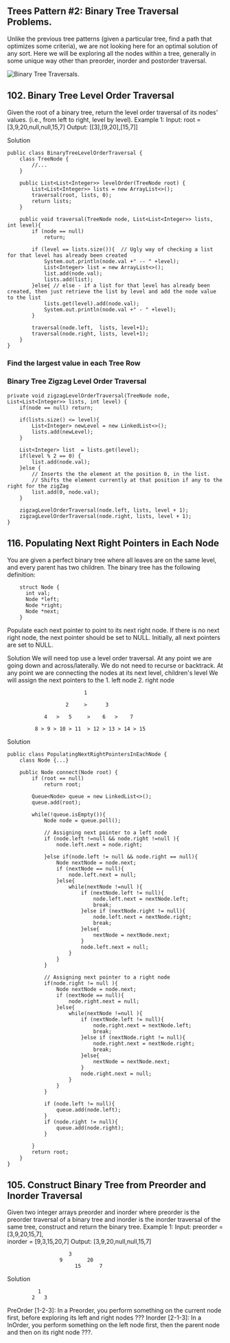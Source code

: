 ## Trees Pattern #2: Binary Tree Traversal Problems.
Unlike the previous tree patterns (given a particular tree, find a path that optimizes some criteria), we are not looking here for an optimal solution of any sort. 
Here we will be exploring all the nodes within a tree, generally in some unique way other than preorder, inorder and postorder traversal. 

![Binary Tree Traversals](img/binarytree.jpg "Binary Tree Traversals").

## 102. Binary Tree Level Order Traversal
Given the root of a binary tree, return the level order traversal of its nodes' values. (i.e., from left to right, level by level).
Example 1:
Input: root = [3,9,20,null,null,15,7]
Output: [[3],[9,20],[15,7]]

Solution

    public class BinaryTreeLevelOrderTraversal {
        class TreeNode {
            //...
        }
    
        public List<List<Integer>> levelOrder(TreeNode root) {
            List<List<Integer>> lists = new ArrayList<>();
            traversal(root, lists, 0);
            return lists;
        }
    
        public void traversal(TreeNode node, List<List<Integer>> lists, int level){
            if (node == null)
                return;
    
            if (level == lists.size()){  // Ugly way of checking a list for that level has already been created
                System.out.println(node.val +" -- " +level);
                List<Integer> list = new ArrayList<>();
                list.add(node.val);
                lists.add(list);
            }else{ // else - if a list for that level has already been created, then just retrieve the list by level and add the node value to the list
                lists.get(level).add(node.val);
                System.out.println(node.val +" - " +level);
            }
    
            traversal(node.left,  lists, level+1);
            traversal(node.right, lists, level+1);
        }
    }

### Find the largest value in each Tree Row 
### Binary Tree Zigzag Level Order Traversal

    private void zigzagLevelOrderTraversal(TreeNode node, List<List<Integer>> lists, int level) {
        if(node == null) return;

        if(lists.size() <= level){
            List<Integer> newLevel = new LinkedList<>();
            lists.add(newLevel);
        }

        List<Integer> list  = lists.get(level);
        if(level % 2 == 0) {
            list.add(node.val);
        }else {
            // Inserts the the element at the position 0, in the list. 
            // Shifts the element currently at that position if any to the right for the zigZag
            list.add(0, node.val);
        }

        zigzagLevelOrderTraversal(node.left, lists, level + 1);
        zigzagLevelOrderTraversal(node.right, lists, level + 1);
    }

   
## 116. Populating Next Right Pointers in Each Node
You are given a perfect binary tree where all leaves are on the same level, and every parent has two children. 
The binary tree has the following definition:

        struct Node {
          int val;
          Node *left;
          Node *right;
          Node *next;
        }

Populate each next pointer to point to its next right node. If there is no next right node, 
the next pointer should be set to NULL.
Initially, all next pointers are set to NULL.

Solution
    We will need top use a level order traversal.
    At any point we are going down and across/laterally. We do not need to recurse or backtrack. 
    At any point we are connecting the nodes at its next level, children's level
    We will assign the next pointers to the 
            1. left node 
            2. right node
            
                             1
     
                       2     >      3
     
                4   >   5     >    6   >    7
     
             8 > 9 > 10 > 11  > 12 > 13 > 14 > 15            

Solution

    public class PopulatingNextRightPointersInEachNode {
        class Node {...}
    
        public Node connect(Node root) {
            if (root == null)
                return root;
    
            Queue<Node> queue = new LinkedList<>();
            queue.add(root);
    
            while(!queue.isEmpty()){
                Node node = queue.poll();
    
                // Assigning next pointer to a left node
                if (node.left !=null && node.right !=null ){
                    node.left.next = node.right;
    
                }else if(node.left != null && node.right == null){
                    Node nextNode = node.next;
                    if (nextNode == null){
                        node.left.next = null;
                    }else{
                        while(nextNode !=null ){
                            if (nextNode.left != null){
                                node.left.next = nextNode.left;
                                break;
                            }else if (nextNode.right != null){
                                node.left.next = nextNode.right;
                                break;
                            }else{
                                nextNode = nextNode.next;
                            }
                            node.left.next = null;
                        }
                    }
                }
    
                // Assigning next pointer to a right node
                if(node.right != null ){
                    Node nextNode = node.next;
                    if (nextNode == null){
                        node.right.next = null;
                    }else{
                        while(nextNode !=null ){
                            if (nextNode.left != null){
                                node.right.next = nextNode.left;
                                break;
                            }else if (nextNode.right != null){
                                node.right.next = nextNode.right;
                                break;
                            }else{
                                nextNode = nextNode.next;
                            }
                            node.right.next = null;
                        }
                    }
                }
    
                if (node.left != null){
                    queue.add(node.left);
                }
                if (node.right != null){
                    queue.add(node.right);
                }
    
            }
            return root;
        }
    }

## 105. Construct Binary Tree from Preorder and Inorder Traversal
Given two integer arrays preorder and inorder where preorder is the preorder traversal of a binary tree and inorder is the inorder traversal of the same tree, construct and return the binary tree.
Example 1:
   Input: 
            preorder = [3,9,20,15,7],       
            inorder  = [9,3,15,20,7]
   Output: 
            [3,9,20,null,null,15,7]
                
                        3
                     9        20
                          15      7
Solution
   
              1
            2   3

PreOrder [1-2-3]: In a Preorder, you perform something on the current node first, before exploring its left and right nodes ???
Inorder  [2-1-3]: In a InOrder, you perform something on the left node first, then the parent node and then on its right node ???.